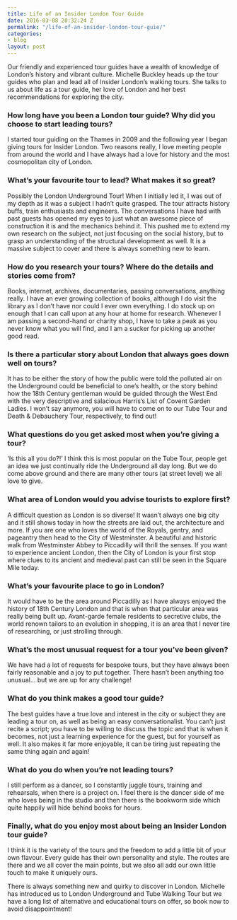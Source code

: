 ```yaml
---
title: Life of an Insider London Tour Guide
date: 2016-03-08 20:32:24 Z
permalink: "/life-of-an-insider-london-tour-guie/"
categories:
- blog
layout: post
---
```


Our friendly and experienced tour guides have a wealth of knowledge of London’s history and vibrant culture. Michelle Buckley heads up the tour guides who plan and lead all of Insider London’s walking tours. She talks to us about life as a tour guide, her love of London and her best recommendations for exploring the city.

### How long have you been a London tour guide? Why did you choose to start leading tours?

I started tour guiding on the Thames in 2009 and the following year I began giving tours for Insider London. Two reasons really, I love meeting people from around the world and I have always had a love for history and the most cosmopolitan city of London.

### What’s your favourite tour to lead? What makes it so great?

Possibly the London Underground Tour! When I initially led it, I was out of my depth as it was a subject I hadn’t quite grasped. The tour attracts history buffs, train enthusiasts and engineers. The conversations I have had with past guests has opened my eyes to just what an awesome piece of construction it is and the mechanics behind it. This pushed me to extend my own research on the subject, not just focusing on the social history, but to grasp an understanding of the structural development as well. It is a massive subject to cover and there is always something new to learn.

### How do you research your tours? Where do the details and stories come from?

Books, internet, archives, documentaries, passing conversations, anything really. I have an ever growing collection of books, although I do visit the library as I don’t have nor could I ever own everything. I do stock up on enough that I can call upon at any hour at home for research. Whenever I am passing a second-hand or charity shop, I have to take a peak as you never know what you will find, and I am a sucker for picking up another good read.

### Is there a particular story about London that always goes down well on tours?

It has to be either the story of how the public were told the polluted air on the Underground could be beneficial to one’s health, or the story behind how the 18th Century gentleman would be guided through the West End with the very descriptive and salacious Harris’s List of Covent Garden Ladies. I won’t say anymore, you will have to come on to our Tube Tour and Death & Debauchery Tour, respectively, to find out!

### What questions do you get asked most when you’re giving a tour?

‘Is this all you do?!’ I think this is most popular on the Tube Tour, people get an idea we just continually ride the Underground all day long. But we do come above ground and there are many other tours (at street level) we all love to give.

### What area of London would you advise tourists to explore first?

A difficult question as London is so diverse! It wasn’t always one big city and it still shows today in how the streets are laid out, the architecture and more. If you are one who loves the world of the Royals, gentry, and pageantry then head to the City of Westminster. A beautiful and historic walk from Westminster Abbey to Piccadilly will thrill the senses. If you want to experience ancient London, then the City of London is your first stop where clues to its ancient and medieval past can still be seen in the Square Mile today.

### What’s your favourite place to go in London?

It would have to be the area around Piccadilly as I have always enjoyed the history of 18th Century London and that is when that particular area was really being built up. Avant-garde female residents to secretive clubs, the world renown tailors to an evolution in shopping, it is an area that I never tire of researching, or just strolling through.

### What’s the most unusual request for a tour you’ve been given?

We have had a lot of requests for bespoke tours, but they have always been fairly reasonable and a joy to put together. There hasn’t been anything too unusual... but we are up for any challenge!         	

### What do you think makes a good tour guide?

The best guides have a true love and interest in the city or subject they are leading a tour on, as well as being an easy conversationalist. You can’t just recite a script; you have to be willing to discuss the topic and that is when it becomes, not just a learning experience for the guest, but for yourself as well. It also makes it far more enjoyable, it can be tiring just repeating the same thing again and again!

### What do you do when you’re not leading tours?

I still perform as a dancer, so I constantly juggle tours, training and rehearsals, when there is a project on. I feel there is the dancer side of me who loves being in the studio and then there is the bookworm side which quite happily will hide behind books for hours.

### Finally, what do you enjoy most about being an Insider London tour guide?

I think it is the variety of the tours and the freedom to add a little bit of your own flavour. Every guide has their own personality and style. The routes are there and we all cover the main points, but we also all add our own little touch to make it uniquely ours.

There is always something new and quirky to discover in London. Michelle has introduced us to London Underground and Tube Walking Tour but we have a long list of alternative and educational tours on offer, so book now to avoid disappointment!
